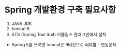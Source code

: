# Spring 개발환경 구축 필요사항

1. JAVA JDK 
2. tomcat 9
3. STS (Spring Tool Suit) 이클립스 플러그인에서 설치



- Spring 5를 쓰려면 tomcat은 9버전으로 써야함 - 연동문제